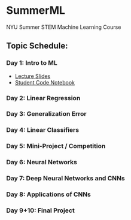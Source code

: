 # SummerML
NYU Summer STEM Machine Learning Course

## Topic Schedule:
### Day 1: Intro to ML
- [Lecture Slides](https://github.com/nikopj/SummerML/blob/master/Day1/Day1.pdf)
- [Student Code Notebook](https://github.com/nikopj/SummerML/blob/master/Day1/Day1.ipynb)
### Day 2: Linear Regression
### Day 3: Generalization Error
### Day 4: Linear Classifiers
### Day 5: Mini-Project / Competition
### Day 6: Neural Networks
### Day 7: Deep Neural Networks and CNNs
### Day 8: Applications of CNNs
### Day 9+10: Final Project
